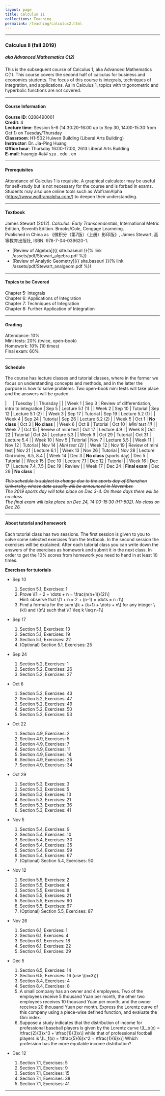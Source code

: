 ```yaml
---
layout: page
title: Calculus II
collections: Teaching
permalink: /teaching/calculus2.html
---
```


---
### Calculus II (fall 2019)
##### aka Advanced Mathematics C(2)

This is the subsequent course of Calculus 1, aka Advanced Mathematics C(1). This course covers the second half of calculus for business and economics students. The focus of this course is integrals, techniques of integration, and applications. As in Calculus 1, topics with trigonometric and hyperbolic functions are not covered.

---
#### Course Information

**Course ID**: 0208490001   
**Credit**: 4    
**Lecture time**: Session 5-6 (14:30:20-16:00 up to Sep 30, 14:00-15:30 from Oct 1) on Tuesday/Thursday    
**Classroom**: H1-502 Huiwen Building (Liberal Arts Building)   
**Instructor**: Dr. Jia-Ping Huang   
**Office hour**: Thursday 16:00-17:00, 2613 Liberal Arts Building   
**E-mail**: huangjp #at# szu . edu . cn

---
#### Prerequisites

Attendance of Calculus 1 is requisite. A graphical calculator may be useful for self-study but is not necessary for the course and is forbad in exams. Students may also use online tools such as WolframAlpha (<https://www.wolframalpha.com/>) to deepen their understanding.

---
#### Textbook

James Stewart (2012). *Calculus: Early Transcendentals*, International Metric Edition, Seventh Edition. Brooks/Cole, Cengage Learnning.   
Published in China as 《微积分（第7版）（上册）影印版》, James Stewart, 高等教育出版社, ISBN: 978-7-04-039620-1.

* [Review of Algebra]({{ site.baseurl }}{% link /assets/pdf/Stewart_algebra.pdf %})   
* [Review of Analytic Geometry]({{ site.baseurl }}{% link /assets/pdf/Stewart_analgeom.pdf %})   

---
#### Topics to be Covered

Chapter 5: Integrals   
Chapter 6: Applications of Integration   
Chapter 7: Techniques of Integration   
Chapter 8: Further Application of Integration   

---
#### Grading

Attendance: 10%   
Mini tests: 20% (twice, open-book)   
Homework: 10% (10 times)   
Final exam: 60%   

---
#### Schedule

The course has lecture classes and tutorial classes, where in the former we focus on understanding concepts and methods, and in the latter the purpose is how to solve problems. Two open-book mini tests will take place and the answers will be graded.


| &nbsp; &nbsp; | Tuesday | | Thursday | |
| Week 1 | Sep 3 | Review of differentiation, intro to integration | Sep 5 | Lecture 5.1 (1) |
| Week 2 | Sep 10 | Tutorial | Sep 12 | Lecture 5.1 (2) |
| Week 3 | Sep 17 | Tutorial | Sep 19 | Lecture 5.2 (1) |
| Week 4 | Sep 24 | Tutorial | Sep 26 | Lecture 5.2 (2) |
| Week 5 | Oct 1 | **No class** | Oct 3 | **No class** |
| Week 6 | Oct 8 | Tutorial | Oct 10 | *Mini test (1)* |
| Week 7 | Oct 15 | Review of mini test | Oct 17 | Lecture 4.9 |
| Week 8 | Oct 22 | Tutorial | Oct 24 | Lecture 5.3 |
| Week 9 | Oct 29 | Tutorial | Oct 31 | Lecture 5.4 |
| Week 10 | Nov 5 | Tutorial | Nov 7 | Lecture 5.5  |
| Week 11 | Nov 12 | Tutorial | Nov 14 | *Mini test (2)* |
| Week 12 | Nov 19 | Review of mini test | Nov 21 | Lecture 6.1 |
| Week 13 | Nov 26 | Tutorial | Nov 28 | Lecture Gini index, 6.5, 8.4 |
| Week 14 | Dec 3 | **No class** (sports day) | Dec 5 | Tutorial |
| Week 15 | Dec 10 | Lecture 7.1 | Dec 12 | Tutorial |
| Week 16 | Dec 17 | Lecture 7.4, 7.5 | Dec 19 | Review |
| Week 17 | Dec 24 | **Final exam** | Dec 26 | **No class** |

~~*This schedule is subject to change due to the sports day of Shenzhen University, whose date usually will be announced in November.*~~    
*The 2019 sports day will take place on Dec 3-4. On these days there will be no class.*    
*The final exam will take place on Dec 24, 14:00-15:30 (H1-502). No class on Dec 26.*   

---
#### About tutorial and homework

Each tutorial class has two sessions. The first session is given to you to solve some selected exercises from the textbook. In the second session the exercises will be explained. After each tutorial class you can write down the answers of the exercises as homework and submit it in the next class. In order to get the 10% scores from homework you need to hand in at least 10 times.

**Exercises for tutorials**

* Sep 10    
  1. Section 5.1, Exercises: 1   
  2. Prove \\[1 + 2 + \dots + n = \frac{n(n+1)}{2}\\]   
    Hint: observe that \\(1 + n = 2 + (n-1) = \dots = n+1\\)   
  3. Find a formula for the sum \\[k + (k+1) + \dots + n\\] for any integer \\(k\\) and \\(n\\) such that \\(1 \leq k \leq n-1\\)

* Sep 17
  1. Section 5.1, Exercises: 13
  2. Section 5.1, Exercises: 19
  3. Section 5.1, Exercises: 22
  4. (Optional) Section 5.1, Exercises: 25   

* Sep 24
  1. Section 5.2, Exercises: 1   
  2. Section 5.2, Exercises: 26   
  3. Section 5.2, Exercises: 27    

* Oct 8
  1. Section 5.2, Exercises: 43
  2. Section 5.2, Exercises: 47
  3. Section 5.2, Exercises: 49
  4. Section 5.2, Exercises: 50
  5. Section 5.2, Exercises: 53   

* Oct 22   
  1. Section 4.9, Exercises: 2   
  2. Section 4.9, Exercises: 5   
  3. Section 4.9, Exercises: 7   
  4. Section 4.9, Exercises: 11   
  5. Section 4.9, Exercises: 14   
  6. Section 4.9, Exercises: 25   
  7. Section 4.9, Exercises: 34   

* Oct 29
  1. Section 5.3, Exercises: 3   
  2. Section 5.3, Exercises: 5   
  3. Section 5.3, Exercises: 13   
  4. Section 5.3, Exercises: 21   
  5. Section 5.3, Exercises: 36   
  6. Section 5.3, Exercises: 41   

* Nov 5
  1. Section 5.4, Exercises: 9   
  2. Section 5.4, Exercises: 10   
  3. Section 5.4, Exercises: 30   
  4. Section 5.4, Exercises: 35   
  5. Section 5.4, Exercises: 59   
  6. Section 5.4, Exercises: 67   
  7. (Optional) Section 5.4, Exercises: 50    

* Nov 12
  1. Section 5.5, Exercises: 2   
  2. Section 5.5, Exercises: 4   
  3. Section 5.5, Exercises: 8   
  4. Section 5.5, Exercises: 21   
  5. Section 5.5, Exercises: 60   
  6. Section 5.5, Exercises: 67   
  7. (Optional) Section 5.5, Exercises: 87    

* Nov 26   
  1. Section 6.1, Exercises: 1   
  2. Section 6.1, Exercises: 4   
  3. Section 6.1, Exercises: 18   
  4. Section 6.1, Exercises: 22   
  5. Section 6.1, Exercises: 29   

* Dec 5
  1. Section 6.5, Exercises: 14   
  2. Section 6.5, Exercises: 16 (use \\(n=3\\))   
  3. Section 8.4, Exercises: 4   
  4. Section 8.4, Exercises: 8   
  5. A small company has an owner and 4 employees. Two of the employees receive 5 thousand Yuan per month, the other two employees receives 10 thousand Yuan per month, and the owner receives 20 thousand Yuan per month. Express the Lorentz curve of this company using a piece-wise defined function, and evaluate the Gini index.   
  6. Suppose a study indicates that the distribution of income for professional baseball players is given by the Lorentz curve
    \\[L_b(x) = \tfrac{2}{3}x^3 + \tfrac{1}{3}x\\]
    while that of professional football players is
    \\[L_f(x) = \tfrac{5}{6}x^2 + \tfrac{1}{6}x\\]
    Which profession has the more equitable income distribution?   

* Dec 12
  1. Section 7.1, Exercises: 5   
  2. Section 7.1, Exercises: 9   
  3. Section 7.1, Exercises: 15   
  4. Section 7.1, Exercises: 38   
  5. Section 7.1, Exercises: 41   


---
